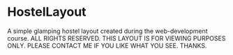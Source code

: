 # HostelLayout
A simple glamping hostel layout created during the web-development course.
ALL RIGHTS RESERVED. THIS LAYOUT IS FOR VIEWING PURPOSES ONLY. PLEASE CONTACT ME IF YOU LIKE WHAT YOU SEE. THANKS.

